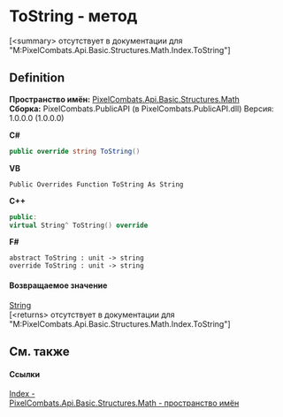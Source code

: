 # ToString - метод


\[&lt;summary&gt; отсутствует в документации для "M:PixelCombats.Api.Basic.Structures.Math.Index.ToString"\]



## Definition
**Пространство имён:** <a href="9a3afb53-d505-325f-0368-fcd870e41d3f">PixelCombats.Api.Basic.Structures.Math</a>  
**Сборка:** PixelCombats.PublicAPI (в PixelCombats.PublicAPI.dll) Версия: 1.0.0.0 (1.0.0.0)

**C#**
``` C#
public override string ToString()
```
**VB**
``` VB
Public Overrides Function ToString As String
```
**C++**
``` C++
public:
virtual String^ ToString() override
```
**F#**
``` F#
abstract ToString : unit -> string 
override ToString : unit -> string 
```



#### Возвращаемое значение
<a href="https://learn.microsoft.com/dotnet/api/system.string" target="_blank" rel="noopener noreferrer">String</a>  
\[&lt;returns&gt; отсутствует в документации для "M:PixelCombats.Api.Basic.Structures.Math.Index.ToString"\]

## См. также


#### Ссылки
<a href="ac5dc432-60d2-665e-4227-5491791da77a">Index - </a>  
<a href="9a3afb53-d505-325f-0368-fcd870e41d3f">PixelCombats.Api.Basic.Structures.Math - пространство имён</a>  
